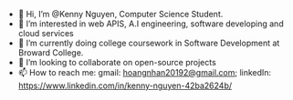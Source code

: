- 👋 Hi, I’m @Kenny Nguyen, Computer Science Student.
- 👀 I’m interested in web APIS, A.I engineering, software developing and cloud services
- 🌱 I’m currently doing college coursework in Software Development at Broward College. 
- 💞️ I’m looking to collaborate on open-source projects
- 📫 How to reach me:
  gmail: hoangnhan20192@gmail.com; linkedIn: https://www.linkedin.com/in/kenny-nguyen-42ba2624b/
  


<!---
Pintopie/Pintopie is a ✨ special ✨ repository because its `README.md` (this file) appears on your GitHub profile.
You can click the Preview link to take a look at your changes.
--->
